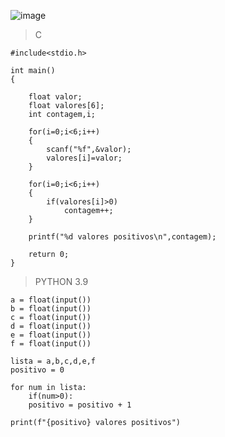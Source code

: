 ![image](https://github.com/lufffe/Beecrowd/assets/90646635/fec41fd2-6609-4f17-8e2b-0386badad65e)

>C

	#include<stdio.h>

	int main()
	{

		float valor;
		float valores[6];
		int contagem,i;

		for(i=0;i<6;i++)
		{
			scanf("%f",&valor);
			valores[i]=valor;
		}

		for(i=0;i<6;i++)
		{
			if(valores[i]>0)
				contagem++;
		}

		printf("%d valores positivos\n",contagem);

		return 0;
	}

>PYTHON 3.9

	a = float(input())
	b = float(input())
	c = float(input())
	d = float(input())
	e = float(input())
	f = float(input())

	lista = a,b,c,d,e,f 
	positivo = 0

	for num in lista:
	    if(num>0):
		positivo = positivo + 1

	print(f"{positivo} valores positivos")
